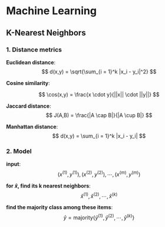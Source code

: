 # Machine Learning

## K-Nearest Neighbors

### 1. Distance metrics

**Euclidean distance**:
$$
d(x,y) = \sqrt{\sum_{i = 1}^k |x_i - y_i|^2}
$$

**Cosine similarity**:

$$
\cos(x,y) = \frac{x \cdot y}{||x|| \cdot ||y||}
$$

**Jaccard distance**:
$$
J(A,B) = \frac{|A \cap B|}{|A \cup B|}
$$

**Manhattan distance**:
$$
d(x,y) = \sum_{i = 1}^k |x_i - y_i|
$$

### 2. Model

**input**:
$$(x^{(1)}, y^{(1)}), (x^{(2)}, y^{(2)}),\cdots, (x^{(m)}, y^{(m)})$$

**for $\hat{x}$, find its k nearest neighbors**:
$$\hat{x}^{(1)},\hat{x}^{(2)},\cdots, \hat{x}^{(k)}$$

**find the majority class among these items**:
$$
\hat{y} = \text{majority}\{\hat{y}^{(1)},\hat{y}^{(2)},\cdots, \hat{y}^{(k)}\}
$$